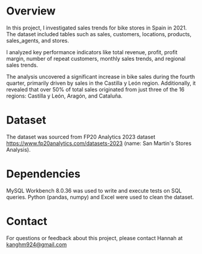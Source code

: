 # Overview
In this project, I investigated sales trends for bike stores in Spain in 2021. The dataset included tables such as sales, customers, locations, products, sales_agents, and stores. 

I analyzed key performance indicators like total revenue, profit, profit margin, number of repeat customers, monthly sales trends, and regional sales trends.

The analysis uncovered a significant increase in bike sales during the fourth quarter, primarily driven by sales in the Castilla y León region. Additionally, it revealed that over 50% of total sales originated from just three of the 16 regions: Castilla y León, Aragón, and Cataluña.

# Dataset
The dataset was sourced from FP20 Analytics 2023 dataset https://www.fp20analytics.com/datasets-2023 (name: San Martin's Stores Analysis).

# Dependencies
MySQL Workbench 8.0.36 was used to write and execute tests on SQL queries. Python (pandas, numpy) and Excel were used to clean the dataset. 

# Contact
For questions or feedback about this project, please contact Hannah at kanghm924@gmail.com
